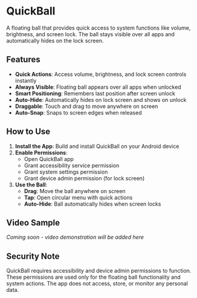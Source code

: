 # QuickBall

A floating ball that provides quick access to system functions like volume, brightness, and screen lock. The ball stays visible over all apps and automatically hides on the lock screen.

## Features

- **Quick Actions**: Access volume, brightness, and lock screen controls instantly
- **Always Visible**: Floating ball appears over all apps when unlocked
- **Smart Positioning**: Remembers last position after screen unlock
- **Auto-Hide**: Automatically hides on lock screen and shows on unlock
- **Draggable**: Touch and drag to move anywhere on screen
- **Auto-Snap**: Snaps to screen edges when released

## How to Use

1. **Install the App**: Build and install QuickBall on your Android device
2. **Enable Permissions**: 
   - Open QuickBall app
   - Grant accessibility service permission
   - Grant system settings permission
   - Grant device admin permission (for lock screen)
3. **Use the Ball**:
   - **Drag**: Move the ball anywhere on screen
   - **Tap**: Open circular menu with quick actions
   - **Auto-Hide**: Ball automatically hides when screen locks

## Video Sample

*Coming soon - video demonstration will be added here*

## Security Note

QuickBall requires accessibility and device admin permissions to function. These permissions are used only for the floating ball functionality and system actions. The app does not access, store, or monitor any personal data.
